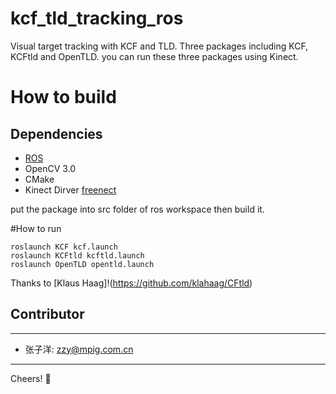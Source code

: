 # kcf_tld_tracking_ros
Visual target tracking with KCF and TLD. 
Three packages including KCF, KCFtld and OpenTLD. you can run these three packages using Kinect.

# How to build
## Dependencies
* [ROS](http://www.ros.org)
* OpenCV 3.0
* CMake
* Kinect Dirver [freenect](http://wiki.ros.org/freenect_launch)

put the package into src folder of ros workspace then build it.  

#How to run
```
roslaunch KCF kcf.launch 
roslaunch KCFtld kcftld.launch
roslaunch OpenTLD opentld.launch
```
Thanks to [Klaus Haag]!(https://github.com/klahaag/CFtld)
## Contributor
-------------------
- 张子洋: [zzy@mpig.com.cn](zzy@mpig.com.cn)

---------
Cheers!
:panda_face:
